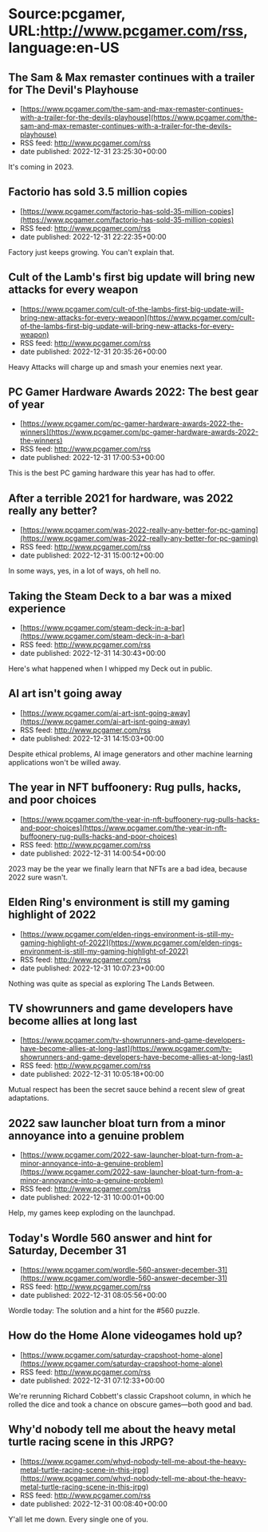 # Source:pcgamer, URL:http://www.pcgamer.com/rss, language:en-US

## The Sam & Max remaster continues with a trailer for The Devil's Playhouse
 - [https://www.pcgamer.com/the-sam-and-max-remaster-continues-with-a-trailer-for-the-devils-playhouse](https://www.pcgamer.com/the-sam-and-max-remaster-continues-with-a-trailer-for-the-devils-playhouse)
 - RSS feed: http://www.pcgamer.com/rss
 - date published: 2022-12-31 23:25:30+00:00

It's coming in 2023.

## Factorio has sold 3.5 million copies
 - [https://www.pcgamer.com/factorio-has-sold-35-million-copies](https://www.pcgamer.com/factorio-has-sold-35-million-copies)
 - RSS feed: http://www.pcgamer.com/rss
 - date published: 2022-12-31 22:22:35+00:00

Factory just keeps growing. You can't explain that.

## Cult of the Lamb's first big update will bring new attacks for every weapon
 - [https://www.pcgamer.com/cult-of-the-lambs-first-big-update-will-bring-new-attacks-for-every-weapon](https://www.pcgamer.com/cult-of-the-lambs-first-big-update-will-bring-new-attacks-for-every-weapon)
 - RSS feed: http://www.pcgamer.com/rss
 - date published: 2022-12-31 20:35:26+00:00

Heavy Attacks will charge up and smash your enemies next year.

## PC Gamer Hardware Awards 2022: The best gear of year
 - [https://www.pcgamer.com/pc-gamer-hardware-awards-2022-the-winners](https://www.pcgamer.com/pc-gamer-hardware-awards-2022-the-winners)
 - RSS feed: http://www.pcgamer.com/rss
 - date published: 2022-12-31 17:00:53+00:00

This is the best PC gaming hardware this year has had to offer.

## After a terrible 2021 for hardware, was 2022 really any better?
 - [https://www.pcgamer.com/was-2022-really-any-better-for-pc-gaming](https://www.pcgamer.com/was-2022-really-any-better-for-pc-gaming)
 - RSS feed: http://www.pcgamer.com/rss
 - date published: 2022-12-31 15:00:12+00:00

In some ways, yes, in a lot of ways, oh hell no.

## Taking the Steam Deck to a bar was a mixed experience
 - [https://www.pcgamer.com/steam-deck-in-a-bar](https://www.pcgamer.com/steam-deck-in-a-bar)
 - RSS feed: http://www.pcgamer.com/rss
 - date published: 2022-12-31 14:30:43+00:00

Here's what happened when I whipped my Deck out in public.

## AI art isn't going away
 - [https://www.pcgamer.com/ai-art-isnt-going-away](https://www.pcgamer.com/ai-art-isnt-going-away)
 - RSS feed: http://www.pcgamer.com/rss
 - date published: 2022-12-31 14:15:03+00:00

Despite ethical problems, AI image generators and other machine learning applications won't be willed away.

## The year in NFT buffoonery: Rug pulls, hacks, and poor choices
 - [https://www.pcgamer.com/the-year-in-nft-buffoonery-rug-pulls-hacks-and-poor-choices](https://www.pcgamer.com/the-year-in-nft-buffoonery-rug-pulls-hacks-and-poor-choices)
 - RSS feed: http://www.pcgamer.com/rss
 - date published: 2022-12-31 14:00:54+00:00

2023 may be the year we finally learn that NFTs are a bad idea, because 2022 sure wasn't.

## Elden Ring's environment is still my gaming highlight of 2022
 - [https://www.pcgamer.com/elden-rings-environment-is-still-my-gaming-highlight-of-2022](https://www.pcgamer.com/elden-rings-environment-is-still-my-gaming-highlight-of-2022)
 - RSS feed: http://www.pcgamer.com/rss
 - date published: 2022-12-31 10:07:23+00:00

Nothing was quite as special as exploring The Lands Between.

## TV showrunners and game developers have become allies at long last
 - [https://www.pcgamer.com/tv-showrunners-and-game-developers-have-become-allies-at-long-last](https://www.pcgamer.com/tv-showrunners-and-game-developers-have-become-allies-at-long-last)
 - RSS feed: http://www.pcgamer.com/rss
 - date published: 2022-12-31 10:05:18+00:00

Mutual respect has been the secret sauce behind a recent slew of great adaptations.

## 2022 saw launcher bloat turn from a minor annoyance into a genuine problem
 - [https://www.pcgamer.com/2022-saw-launcher-bloat-turn-from-a-minor-annoyance-into-a-genuine-problem](https://www.pcgamer.com/2022-saw-launcher-bloat-turn-from-a-minor-annoyance-into-a-genuine-problem)
 - RSS feed: http://www.pcgamer.com/rss
 - date published: 2022-12-31 10:00:01+00:00

Help, my games keep exploding on the launchpad.

## Today's Wordle 560 answer and hint for Saturday, December 31
 - [https://www.pcgamer.com/wordle-560-answer-december-31](https://www.pcgamer.com/wordle-560-answer-december-31)
 - RSS feed: http://www.pcgamer.com/rss
 - date published: 2022-12-31 08:05:56+00:00

Wordle today: The solution and a hint for the #560 puzzle.

## How do the Home Alone videogames hold up?
 - [https://www.pcgamer.com/saturday-crapshoot-home-alone](https://www.pcgamer.com/saturday-crapshoot-home-alone)
 - RSS feed: http://www.pcgamer.com/rss
 - date published: 2022-12-31 07:12:33+00:00

We're rerunning Richard Cobbett's classic Crapshoot column, in which he rolled the dice and took a chance on obscure games—both good and bad.

## Why'd nobody tell me about the heavy metal turtle racing scene in this JRPG?
 - [https://www.pcgamer.com/whyd-nobody-tell-me-about-the-heavy-metal-turtle-racing-scene-in-this-jrpg](https://www.pcgamer.com/whyd-nobody-tell-me-about-the-heavy-metal-turtle-racing-scene-in-this-jrpg)
 - RSS feed: http://www.pcgamer.com/rss
 - date published: 2022-12-31 00:08:40+00:00

Y'all let me down. Every single one of you.

